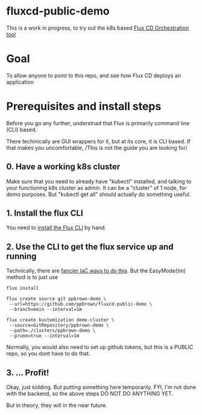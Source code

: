 # fluxcd-public-demo

This is a work in progress, to try out the
k8s based [Flux CD Orchestration tool](https://fluxcd.io/)

# Goal
To allow anyone to point to this repo, and see how Flux CD deploys an application

# Prerequisites and install steps

Before you go any further, understnad that Flux is primarily command line (CLI) based.

There techinically are GUI wrappers for it, but at its core, it is CLI based. 
If that makes you uncomfortable, /This is not the guide you are looking for/

## 0. Have a working k8s cluster

Make sure that you need to already have "kubectl" installed, and talking to your functioning k8s cluster as admin.
It can be a "cluster" of 1 node, for demo purposes. But "kubectl get all" should actually do something useful.

## 1. Install the flux CLI

You need to [install the Flux CLI](https://fluxcd.io/flux/installation/#install-the-flux-cli) by hand.

## 2. Use the CLI to get the flux service up and running

Technically, there are [fancier IaC ways to do this](https://registry.terraform.io/providers/fluxcd/flux/latest).
But the EasyMode(tm) method is to just use

    flux install

    flux create source git ppbrown-demo \
     --url=https://github.com/ppbrown/fluxcd-public-demo \
     --branch=main --interval=1m

    flux create kustomization demo-cluster \
     --source=GitRepository/ppbrown-demo \
     --path=./clusters/ppbrown-demo \
     --prune=true --interval=1m



Normally, you would also need to set up github tokens, but this is a PUBLIC repo, so you dont have to do that.

## 3. ... Profit!

Okay, just kidding. But putting something here temporarily. FYI, I'm not done with the backend, so the above steps
DO NOT DO ANYTHING YET.

But in theory, they will in the near future.
